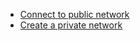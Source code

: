 
- [Connect to public network](/en-us/Network/[Chinese-Simplified]-连接公有网络.md)
- [Create a private network](/en-us/Network/[Chinese-Simplified]-创建私有网络.md)

